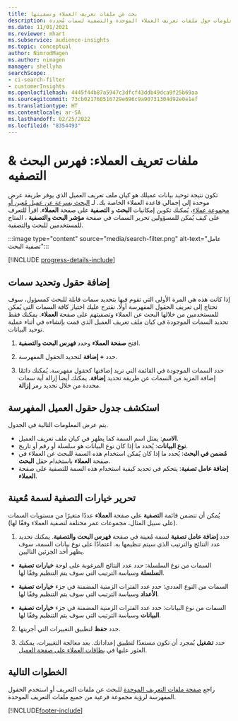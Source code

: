 ```yaml
---
title: بحث عن ملفات تعريف العملاء وتصفيتها
description: البحث سريعًا عن معلومات حول ملفات تعريف العملاء الموحدة والتصفية لسمات مُحددة.
ms.date: 11/01/2021
ms.reviewer: mhart
ms.subservice: audience-insights
ms.topic: conceptual
author: NimrodMagen
ms.author: nimagen
manager: shellyha
searchScope:
- ci-search-filter
- customerInsights
ms.openlocfilehash: 4445f44b87a5947c3dfcf43ddb49dca9f25b69aa
ms.sourcegitcommit: 73cb021760516729e696c9a90731304d92e0e1ef
ms.translationtype: HT
ms.contentlocale: ar-SA
ms.lasthandoff: 02/25/2022
ms.locfileid: "8354493"
---
```

# <a name="customer-profiles-search--filter-index"></a>ملفات تعريف العملاء: فهرس البحث & التصفيه

تكون نتيجة توحيد بيانات عميلك هو كيان ملف تعريف العميل الذي يوفر طريقة عرض موحدة إلى إجمالي قاعدة العملاء الخاصة بك. لـ [البحث بسرعة عن عميل مُعين أو مجموعة عملاء](customer-profiles.md)، يُمكنك تكوين إمكانيات **البحث** و **التصفية** على صفحة **العملاء**. اقرأ للتعرف على كيف يُمكن للمسؤولين تحرير السمات في صفحة **مؤشر البحث والتصفية** ، المتاح للمستخدمين للبحث والتصفية.

   :::image type="content" source="media/search-filter.png" alt-text="عامل تصفية البحث":::

[!INCLUDE [progress-details-include](../includes/progress-details-pane.md)]

## <a name="add-fields-and-specify-attributes"></a>إضافة حقول وتحديد سمات

إذا كانت هذه هي المرة الأولى التي تقوم فيها بتحديد سمات قابلة للبحث كمسؤول، سوف تحتاج إلى تعريف الحقول المفهرسة أولًا. نقترح عليك اختيار كافة السمات التي يُمكن للمستخدمين من خلالها البحث عن العملاء وتصفيتهم على صفحة **العملاء**. يمكنك فقط تحديد السمات الموجودة في كيان ملف تعريف العميل الذي قمت بإنشاءه في أثناء عملية توحيد البيانات.

1. افتح **صفحة العملاء** وحدد **فهرس البحث والتصفية**.

2. حدد **+ إضافة** لتحديد الحقول المفهرسة.

3. حدد السمات الموجودة في القائمة التي تريد إضافتها كحقول مفهرسة. يُمكنك دائمًا إضافة المزيد من السمات عن طريقة تحديد **إضافة**. يمكنك أيضا إزالة أية سمات محددة من خلال تحديد رمز **إزالة**.

## <a name="explore-the-indexed-customer-fields-table"></a>استكشف جدول حقول العميل المفهرسة

يتم عرض المعلومات التالية في الجدول.

- **الاسم**: يمثل اسم السمة كما يظهر في كيان ملف تعريف العميل.
- **نوع البيانات**: يُحدد ما إذا كان نوع البيانات هو سلسلة أو رقم أو تاريخ.
- **مُضمن في البحث**: يُحدد ما إذا كان يُمكن استخدام هذه السمة للبحث عن العملاء في صفحة **العملاء** باستخدام حقل **البحث**.
- **إضافة عامل تصفية**: يتحكم في تحديد كيفية استخدام هذه السمة للتصفية على صفحة **العملاء**.

## <a name="editing-filtering-options-for-a-given-attribute"></a>تحرير خيارات التصفية لسمة مُعينة

يُمكن أن تتضمن قائمة **التصفية** على صفحة **العملاء** عددًا متغيرًا من مستويات السمات (على سبيل المثال، مجموعات عمر مختلفة لتصفية العملاء وفقًا لها).

1. حدد **إضافة عامل تصفية** لسمة مُعينة في صفحة **فهرس البحث والتصفية**. يمكنك تحديد عدد النتائج والترتيب الذي سيتم تنظيمها به. اعتمادًا على نوع بيانات السمة، سوف يظهر أحد الجزئين التاليين.

- السمات من نوع السلسلة‬: حدد عدد النتائج المرغوبة على لوحة **خيارات تصفية السلسلة** وسياسة الترتيب التي سوف يتم التنظيم وفقًا لها.

- السمات من النوع العددي‬: حدد عدد الفترات الزمنية المضمنة في جزء **خيارات تصفية الأعداد** وسياسة الترتيب التي سوف يتم التنظيم وفقًا لها.

- السمات من نوع البيانات‬: حدد عدد الفترات الزمنية المضمنة في جزء **خيارات تصفية البيانات** وسياسة الترتيب التي سوف يتم التنظيم وفقًا لها.

2. حدد **حفظ** لتطبيق التغييرات التي أجريتها.

3. حدد **تشغيل** بُمجرد أن تكون مستعدًا لتطبيق إعداداتك. بعد معالجة التغييرات، يمكنك العثور عليها في [بطاقات العملاء على صفحة العميل](customer-profiles.md). 

## <a name="next-steps"></a>الخطوات التالية

راجع [صفحة ملفات التعريف الموحدة](customer-profiles.md) للبحث عن ملفات التعريف أو استخدم الحقول المفهرسة لرؤية مجموعة فرعية من جميع ملفات التعريف الموحدة.


[!INCLUDE[footer-include](../includes/footer-banner.md)]
